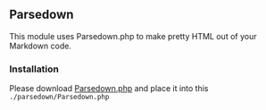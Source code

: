 ## Parsedown

This module uses Parsedown.php to make pretty HTML out of your Markdown code.


### Installation

Please download [Parsedown.php](https://github.com/erusev/parsedown) and place
it into this ```./parsedown/Parsedown.php```
